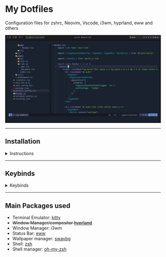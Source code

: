 # My Dotfiles

Configuration files for zshrc, Neovim, Vscode, i3wm, hyprland, eww and others

![image](images/screenshots/nvim.png)

---

## Installation

<details>
<summary>
Instructions
</summary>

- **Before Installing:** Most packages will attempt to be installed with `pacman` (Arch Repository Package Manager) or [`paru`](https://github.com/Morganamilo/paru) (AUR helper), some Python (pip) packages will be installed as well in the setup script. Even then most configuration is distro-agnostic, and you can read below what you can and cannot run depending if you're running an Arch-based distro or not. You can just answer 'n' to every installation prompt when running the below scripts if you're not using an Arch-based distro, and install the needed packages manually with your preferred package manager if necessary.


- **Clone repository dotfiles to `~/dotfiles`:**
  ```bash
  git clone https://github.com/johnvictorfs/dotfiles.git $HOME/dotfiles
  cd $HOME/dotfiles
  ```

- **Zsh Setup:**
  ```bash
  # Installation with pacman, config is distro-agnostic
  ./zsh.sh

  # Distro-agnostic, symlink .zshrc and .aliases files
  ./oh-my-zsh.sh
  ```

- **Neovim Setup:**
  > Installation with pacman, config is distro-agnostic

  ```bash
  ./nvim.sh
  ```

- **i3/rofi/kitty and some others Setup:**
  > Installation with paru, config is distro-agnostic

  ```bash
  ./setup.sh
  ```

- **VsCode Setup:**
  > Installation with pacman, config is distro-agnostic

  ```bash
  ./vscode.sh
  ```
</details>

---

## Keybinds

<details>
<summary>
Keybinds
</summary>

- **Default <kbd>$mod</kbd> key:** <kbd>Super</kbd>

| Key | Action |
|-----|--------|
| <kbd>$mod</kbd> + <kbd>Shift</kbd> + <kbd>i</kbd> | Open config file in nvim |
| <kbd>$mod</kbd> + <kbd>h</kbd> | Switch to Horizontal tiling |
| <kbd>$mod</kbd> + <kbd>v</kbd> | Switch to Vertical tiling |
| <kbd>$mod</kbd> + <kbd><1-8></kbd> | Switch Workspace |
| <kbd>$mod</kbd> + <kbd>Shift</kbd> + <kbd><1-8></kbd> | Move active Window to Workspace and switch to it |
| <kbd>$mod</kbd> + <kbd>Shift</kbd> + <kbd>Space</kbd> | Toggle floating on active Window |
| <kbd>$mod</kbd> + <kbd>Space</kbd> | Toggle focus between floating or non-floating Window |
| <kbd>$mod</kbd> + <kbd>Ctrl</kbd> + <kbd>m</kbd> | Open audio settings |
| <kbd>$mod</kbd> + <kbd>f</kbd> | Toggle Active Window Full-screen |
| <kbd>$mod</kbd> + <kbd>Return</kbd> | Open Terminal Window |
| <kbd>$mod</kbd> + <kbd>n</kbd> | Open Notes |
| <kbd>$mod</kbd> + <kbd>&larr;</kbd> <kbd>&uarr;</kbd> <kbd>&rarr;</kbd> <kbd>&darr;</kbd> | Switch Active Window |
| <kbd>$mod</kbd> + <kbd>Ctrl</kbd> + <kbd>&larr;</kbd> <kbd>&uarr;</kbd> <kbd>&rarr;</kbd> | Resize active window |
| <kbd>$mod</kbd> + <kbd>Shift</kbd> + <kbd>&larr;</kbd> <kbd>&uarr;</kbd> <kbd>&rarr;</kbd> <kbd>&darr;</kbd> | Move Active Window |
| <kbd>$mod</kbd> + <kbd>d</kbd> | Open Application Launcher |
| <kbd>$mod</kbd> + <kbd>w</kbd> | Open Browser |
| <kbd>$mod</kbd> + <kbd>F3</kbd> | Open File Manager |
| <kbd>$mod</kbd> + <kbd>F2</kbd> | Open Music Player |
| <kbd>$mod</kbd> + <kbd>c</kbd> | Open Windowed Terminal Calculator |
| <kbd>$mod</kbd> + <kbd>q</kbd> | Close active Window |
| <kbd>PrtScr</kbd> | Region selection Screenshot with Flameshot |
| <kbd>Volume Up/Down</kbd> | Increase/Decrease Volume with Fn keys |
| <kbd>Volume Mute</kbd> | Mute/Unmute Volume with Fn keys |
| <kbd>$mod</kbd> + <kbd>0</kbd> | System Mode to lock/suspend/restart/shutdown etc. |
| <kbd>$mod</kbd> + <kbd>l</kbd> | Lock Screen |
| <kbd>$mod</kbd> + Click + Drag Window | Move floating window with the mouse |

</details>

---

## Main Packages used

- Terminal Emulator: [kitty](https://github.com/kovidgoyal/kitty)
- ~~Window Manager/compositor [hyprland](https://hyprland.org)~~
- Window Manager: i3wm
- Status Bar: [eww](https://github.com/elkowar/eww)
- Wallpaper manager: [swaybg](https://github.com/swaywm/swaybg)
- Shell: [zsh](https://www.zsh.org)
- Shell manager: [oh-my-zsh](https://github.com/ohmyzsh/ohmyzsh)
